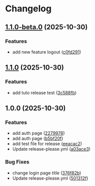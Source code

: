 # Changelog

## [1.1.0-beta.0](https://github.com/moussouba/release-please-demo/compare/v1.0.0-beta.0...v1.1.0-beta.0) (2025-10-30)


### Features

* add new feature logout ([c0fd291](https://github.com/moussouba/release-please-demo/commit/c0fd2913da1e1b865fd06914b3d485a96122c0d1))

## [1.1.0](https://github.com/moussouba/release-please-demo/compare/v1.0.0...v1.1.0) (2025-10-30)


### Features

* add tuto release test ([3c588fb](https://github.com/moussouba/release-please-demo/commit/3c588fbcd3c273c6ea3025ad990d2ec53a83599d))

## 1.0.0 (2025-10-30)


### Features

* add auth page ([2279978](https://github.com/moussouba/release-please-demo/commit/227997870183b54bf43b845d6c1dd53ce0a9adde))
* add auth page ([b5bf20f](https://github.com/moussouba/release-please-demo/commit/b5bf20fd3f7313bbdc588fdef96e6dfa2cdf93ce))
* add test file for release ([eeacac2](https://github.com/moussouba/release-please-demo/commit/eeacac207a617a5bfd1593113294b8161fda1735))
* Update release-please.yml ([a03ace3](https://github.com/moussouba/release-please-demo/commit/a03ace3f3aebf4bfd5fe84ac04d6aa3b496e7121))


### Bug Fixes

* change login page title ([376f82b](https://github.com/moussouba/release-please-demo/commit/376f82b8c3150dc711f42f9cfbdea593258ee173))
* Update release-please.yml ([501312f](https://github.com/moussouba/release-please-demo/commit/501312f30434caf4f0cbe0afad409af9f8e022a4))

